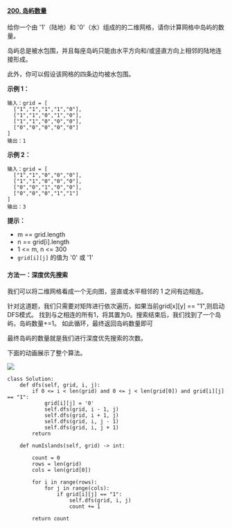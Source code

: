 #### [200. 岛屿数量](https://leetcode-cn.com/problems/number-of-islands/)

给你一个由 '1'（陆地）和 '0'（水）组成的的二维网格，请你计算网格中岛屿的数量。

岛屿总是被水包围，并且每座岛屿只能由水平方向和/或竖直方向上相邻的陆地连接形成。

此外，你可以假设该网格的四条边均被水包围。

**示例 1：**

```
输入：grid = [
  ["1","1","1","1","0"],
  ["1","1","0","1","0"],
  ["1","1","0","0","0"],
  ["0","0","0","0","0"]
]
输出：1
```

**示例 2：**

```
输入：grid = [
  ["1","1","0","0","0"],
  ["1","1","0","0","0"],
  ["0","0","1","0","0"],
  ["0","0","0","1","1"]
]
输出：3
```

**提示：**

- m == grid.length
- n == grid[i].length
- 1 <= m, n <= 300
- `grid[i][j]` 的值为 '0' 或 '1'



#### 方法一：深度优先搜索

我们可以将二维网格看成一个无向图，竖直或水平相邻的 1 之间有边相连。

针对这道题，我们只需要对矩阵进行依次遍历，如果当前grid[x][y] == "1",则启动DFS模式。
找到与之相连的所有1，将其置为0。搜索结束后，我们找到了一个岛屿，岛屿数量+=1。
如此循环，最终返回岛屿数量即可



最终岛屿的数量就是我们进行深度优先搜索的次数。

下面的动画展示了整个算法。

![](https://pic.leetcode-cn.com/5dae0de2a06f4eae5113f9cadfa5c51bbcf0b9347c5861aa73c93d7bc1d50b34-image.png)

```
class Solution:
    def dfs(self, grid, i, j):
        if 0 <= i < len(grid) and 0 <= j < len(grid[0]) and grid[i][j] == "1":
            grid[i][j] = '0'
            self.dfs(grid, i - 1, j)
            self.dfs(grid, i + 1, j)
            self.dfs(grid, i, j - 1)
            self.dfs(grid, i, j + 1)
        return

    def numIslands(self, grid) -> int:

        count = 0
        rows = len(grid)
        cols = len(grid[0])

        for i in range(rows):
            for j in range(cols):
                if grid[i][j] == "1":
                    self.dfs(grid, i, j)
                    count += 1

        return count

```


